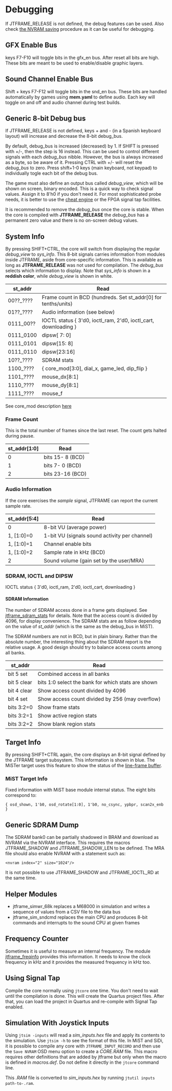 # Debugging

If JTFRAME_RELEASE is not defined, the debug features can be used. Also check [the NVRAM saving](doc/sdram.md) procedure as it can be useful for debugging.

## GFX Enable Bus

keys F7-F10 will toggle bits in the gfx_en bus. After reset all bits are high. These bits are meant to be used to enable/disable graphic layers.

## Sound Channel Enable Bus

Shift + keys F7-F12 will toggle bits in the snd_en bus. These bits are handled automatically by games using **mem.yaml** to define audio. Each key will toggle on and off and audio channel during test builds.

## Generic 8-bit Debug bus

If JTFRAME_RELEASE is not defined, keys + and - (in a Spanish keyboard layout) will increase and decrease the 8-bit debug_bus.

By default, debug_bus is increased (decreased) by 1. If SHIFT is pressed with +/-, then the step is 16 instead. This can be used to control different signals with each *debug_bus* nibble. However, the bus is always increased as a byte, so be aware of it. Pressing CTRL with +/- will reset the *debug_bus* to zero. Press shift+1-0 keys (main keyboard, not keypad) to individually togle each bit of the debug bus.

The game must also define an output bus called *debug_view*, which will be shown on screen, binary encoded. This is a quick way to check signal values. Assign it to 8'h0 if you don't need it. For most sophisticated probe needs, it is better to use the [cheat engine](cheat.md) or the FPGA signal tap facilities.

It is recommended to remove the *debug_bus* once the core is stable. When the core is compiled with **JTFRAME_RELEASE** the *debug_bus* has a permanent zero value and there is no on-screen debug values.

## System Info

By pressing SHIFT+CTRL, the core will switch from displaying the regular *debug_view* to *sys_info*. This 8-bit signals carries information from modules inside JTFRAME, aside from core-specific information. This is available as long as **JTFRAME_RELEASE** was not used for compilation. The *debug_bus* selects which information to display. Note that *sys_info* is shown in a **reddish color**, while *debug_view* is shown in white.

  st_addr    |  Read
-------------|-------------------------------------------------------
  00??_????  |  Frame count in BCD (hundreds. Set st_addr[0] for tenths/units)
  01??_????  |  Audio information (see below)
  0111_00??  |  IOCTL status { 3'd0, ioctl_ram, 2'd0, ioctl_cart, downloading }
  0111_0100  |  dipsw[ 7: 0]
  0111_0101  |  dipsw[15: 8]
  0111_0110  |  dipsw[23:16]
  10??_????  |  SDRAM stats
  1100_????  | { core_mod[3:0], dial_x, game_led, dip_flip }
  1101_????  |  mouse_dx[8:1]
  1110_????  |  mouse_dy[8:1]
  1111_????  |  mouse_f

See core_mod description [here](osd.md)

### Frame Count

This is the total number of frames since the last reset. The count gets halted during pause.

st_addr[1:0] |  Read
-------------|-----------
  0          | bits 15- 8 (BCD)
  1          | bits  7- 0 (BCD)
  2          | bits 23-16 (BCD)

### Audio Information

If the core exercises the *sample* signal, JTFRAME can report the current sample rate.

st_addr[5:4] |  Read
-------------|-----------
  0          | 8-bit VU (average power)
  1, [1:0]=0 | 1-bit VU (signals sound activity per channel)
  1, [1:0]=1 | Channel enable bits
  1, [1:0]=2 | Sample rate in kHz (BCD)
  2          | Sound volume (gain set by the user/MRA)

### SDRAM, IOCTL and DIPSW

IOCTL status { 3'd0, ioctl_ram, 2'd0, ioctl_cart, downloading }

#### SDRAM Information

The number of SDRAM access done in a frame gets displayed. See [jtframe_sdram_stats](../hdl/sdram/jtframe_sdram_stats.v) for details. Note that the access count is divided by 4096, for display convenience. The SDRAM stats are as follow depending on the value of *st_addr* (which is the same as the debug_bus in MiST).

The SDRAM numbers are not in BCD, but in plain binary. Rather than the absolute number, the interesting thing about the SDRAM report is the relative usage. A good design should try to balance access counts among all banks.

st_addr     |  Read
------------|-----------
bit 5 set   | Combined access in all banks
bit 5 clear | bits 1:0 select the bank for which stats are shown
bit 4 clear | Show access count divided by 4096
bit 4 set   | Show access count divided by 256 (may overflow)
bits 3:2=0  | Show frame stats
bits 3:2=1  | Show active region stats
bits 3:2=2  | Show blank region stats

## Target Info

By pressing SHIFT+CTRL again, the core displays an 8-bit signal defined by the JTFRAME target subsystem. This information is shown in blue. The MiSTer target uses this feature to show the status of the [line-frame buffer](../hdl/video/jtframe_lfbuf_ddr_ctrl.v).

### MiST Target Info

Fixed information with MiST base module internal status. The eight bits correspond to:

`{ osd_shown, 1'b0, osd_rotate[1:0], 1'b0, no_csync, ypbpr, scan2x_enb }`

## Generic SDRAM Dump

The SDRAM bank0 can be partially shadowed in BRAM and download as NVRAM via the NVRAM interface. This requires the macros JTFRAME_SHADOW and JTFRAME_SHADOW_LEN to be defined. The MRA file should also enable NVRAM with a statement such as:

```
<nvram index="2" size="1024"/>
```

It is not possible to use JTFRAME_SHADOW and JTFRAME_IOCTL_RD at the same time.

## Helper Modules

- jtframe_simwr_68k replaces a M68000 in simulation and writes a sequence of values from a CSV file to the data bus
- jtframe_sim_sndcmd replaces the main CPU and produces 8-bit commands and interrupts to the sound CPU at given frames

## Frequency Counter

Sometimes it is useful to measure an internal frequency. The module [jtframe_freqinfo](../hdl/clocking/jtframe_freqinfo.v) provides this information. It needs to know the clock frequency in kHz and it provides the measured frequency in kHz too.

## Using Signal Tap

Compile the core normally using `jtcore` one time. You don't need to wait until the compilation is done. This will create the Quartus project files. After that, you can load the project in Quartus and re-compile with Signal Tap enabled.

## Simulation With Joystick Inputs

Using `jtsim -inputs` will read a *sim_inputs.hex* file and apply its contents to the simulation. Use `jtsim -h` to see the format of this file. In MiST and SiDi, it is possible to compile any core with `JTFRAME_INPUT_RECORD` and then use the `Save NVRAM` OSD menu option to create a *CORE.RAM* file. This macro requires other definitions that are added by jtframe but only when the macro is defined in *macros.def*. Do not define it directly in the `jtcore` command line.

This *.RAM* file is converted to *sim_inputs.hex* by running `jtutil inputs path-to-.ram`.